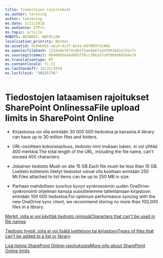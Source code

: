 ```yaml
---
title: Tiedostojen rajoitukset
ms.author: toresing
author: tomresing
ms.date: 5/21/2018
ms.audience: ITPro
ms.topic: article
ROBOTS: NOINDEX, NOFOLLOW
localization_priority: Normal
ms.assetid: dc0eb9d1-aec4-4c37-8e4a-b67089f3246b
ms.openlocfilehash: 122da4ef674cdb2f5ae4b8f1eb3991bd2a7d2cfc
ms.sourcegitcommit: 0b06093dabd685f76cc39b1d7c0f8b03883b6e79
ms.translationtype: MT
ms.contentlocale: fi-FI
ms.lasthandoff: 10/25/2019
ms.locfileid: "36525776"
---
```

# <a name="file-upload-limits-in-sharepoint-online"></a><span data-ttu-id="77662-102">Tiedostojen lataamisen rajoitukset SharePoint Onlinessa</span><span class="sxs-lookup"><span data-stu-id="77662-102">File upload limits in SharePoint Online</span></span>

- <span data-ttu-id="77662-103">Kirjastossa voi olla enintään 30 000 000 tiedostoa ja kansiota.</span><span class="sxs-lookup"><span data-stu-id="77662-103">A library can have up to 30 million files and folders.</span></span>
    
- <span data-ttu-id="77662-104">URL-osoitteen kokonaispituus, tiedosto nimi mukaan lukien, ei voi ylittää 400 merkkiä.</span><span class="sxs-lookup"><span data-stu-id="77662-104">The total length of the URL, including the file name, can't exceed 400 characters.</span></span>
    
- <span data-ttu-id="77662-105">Jokainen tiedosto Mush on alle 15 GB.</span><span class="sxs-lookup"><span data-stu-id="77662-105">Each file mush be less than 15 GB.</span></span> <span data-ttu-id="77662-106">Luettelo kohteisiin liitetyt tiedostot voivat olla kooltaan enintään 250 Mt.</span><span class="sxs-lookup"><span data-stu-id="77662-106">Files attached to list items can be up to 250 MB in size.</span></span>
    
- <span data-ttu-id="77662-107">Parhaan mahdollisen suoritus kyvyn synkronoinnin uuden OneDrive-synkronointi ohjelman kanssa suosittelemme tallentamaan kirjastoon enintään 100 000 tiedostoa.</span><span class="sxs-lookup"><span data-stu-id="77662-107">For optimum performance syncing with the new OneDrive sync client, we recommend storing no more than 100,000 files in a library.</span></span> 
    
[<span data-ttu-id="77662-108">Merkit, joita ei voi käyttää tiedosto nimissä</span><span class="sxs-lookup"><span data-stu-id="77662-108">Characters that can't be used in file names</span></span>](https://go.microsoft.com/fwlink/?linkid=866430)
  
[<span data-ttu-id="77662-109">Tiedosto tyypit, joita ei voi lisätä luetteloon tai kirjastoon</span><span class="sxs-lookup"><span data-stu-id="77662-109">Types of files that can't be added to a list or library</span></span>](https://go.microsoft.com/fwlink/?linkid=273757)
  
[<span data-ttu-id="77662-110">Lisä tietoja SharePoint Online-rajoituksista</span><span class="sxs-lookup"><span data-stu-id="77662-110">More info about SharePoint Online limits</span></span>](https://go.microsoft.com/fwlink/?linkid=271273)
  

